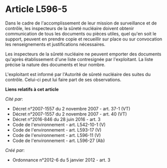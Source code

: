 # Article L596-5

Dans le cadre de l'accomplissement de leur mission de surveillance et de contrôle, les inspecteurs de la sûreté nucléaire
doivent obtenir communication de tous les documents ou pièces utiles, quel qu'en soit le support, peuvent en prendre copie et
recueillir sur place ou sur convocation les renseignements et justifications nécessaires. 

Les inspecteurs de la sûreté nucléaire ne peuvent emporter des documents qu'après établissement d'une liste contresignée par
l'exploitant. La liste précise la nature des documents et leur nombre. 

L'exploitant est informé par l'Autorité de sûreté nucléaire des suites du contrôle. Celui-ci peut lui faire part de ses
observations.

**Liens relatifs à cet article**

_Cité par_:

  - Décret n°2007-1557 du 2 novembre 2007 - art. 37-1 (VT)
  - Décret n°2007-1557 du 2 novembre 2007 - art. 40 (VT)
  - Décret n°2016-846 du 28 juin 2016 - art. 3
  - Code de l'environnement - art. L542-10-1 (V)
  - Code de l'environnement - art. L593-17 (V)
  - Code de l'environnement - art. L596-11 (V)
  - Code de l'environnement - art. L596-27 (Ab)

_Créé par_:

  - Ordonnance n°2012-6 du 5 janvier 2012 - art. 3

